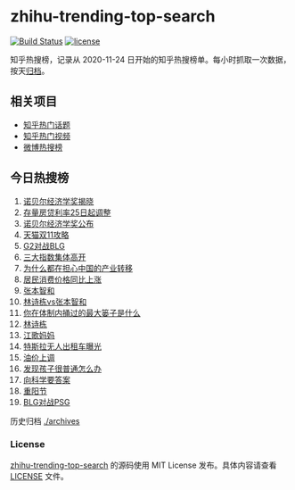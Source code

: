 # zhihu-trending-top-search

[![Build Status](https://github.com/justjavac/zhihu-trending-top-search/workflows/ci/badge.svg?branch=main)](https://github.com/justjavac/zhihu-trending-top-search/actions)
[![license](https://img.shields.io/github/license/justjavac/zhihu-trending-top-search)](https://github.com/justjavac/zhihu-trending-top-search/blob/main/LICENSE)

知乎热搜榜，记录从 2020-11-24 日开始的知乎热搜榜单。每小时抓取一次数据，按天[归档](./archives)。

## 相关项目

- [知乎热门话题](https://github.com/justjavac/zhihu-trending-hot-questions)
- [知乎热门视频](https://github.com/justjavac/zhihu-trending-hot-video)
- [微博热搜榜](https://github.com/justjavac/weibo-trending-hot-search)

## 今日热搜榜

<!-- BEGIN -->
<!-- 最后更新时间 Mon Oct 14 2024 23:10:00 GMT+0800 (China Standard Time) -->

1. [诺贝尔经济学奖揭晓](https://www.zhihu.com/search?q=%E8%AF%BA%E8%B4%9D%E5%B0%94%E7%BB%8F%E6%B5%8E%E5%AD%A6%E5%A5%96%E6%8F%AD%E6%99%93)
1. [存量房贷利率25日起调整](https://www.zhihu.com/search?q=%E5%AD%98%E9%87%8F%E6%88%BF%E8%B4%B7%E5%88%A9%E7%8E%8725%E6%97%A5%E8%B5%B7%E8%B0%83%E6%95%B4)
1. [诺贝尔经济学奖公布](https://www.zhihu.com/search?q=%E8%AF%BA%E8%B4%9D%E5%B0%94%E7%BB%8F%E6%B5%8E%E5%AD%A6%E5%A5%96%E5%85%AC%E5%B8%83)
1. [天猫双11攻略](https://www.zhihu.com/search?q=%E5%A4%A9%E7%8C%AB%E5%8F%8C11%E6%94%BB%E7%95%A5)
1. [G2对战BLG](https://www.zhihu.com/search?q=G2%E5%AF%B9%E6%88%98BLG)
1. [三大指数集体高开](https://www.zhihu.com/search?q=%E4%B8%89%E5%A4%A7%E6%8C%87%E6%95%B0%E9%9B%86%E4%BD%93%E9%AB%98%E5%BC%80)
1. [为什么都在担心中国的产业转移](https://www.zhihu.com/search?q=%E4%B8%BA%E4%BB%80%E4%B9%88%E9%83%BD%E5%9C%A8%E6%8B%85%E5%BF%83%E4%B8%AD%E5%9B%BD%E7%9A%84%E4%BA%A7%E4%B8%9A%E8%BD%AC%E7%A7%BB)
1. [居民消费价格同比上涨](https://www.zhihu.com/search?q=%E5%B1%85%E6%B0%91%E6%B6%88%E8%B4%B9%E4%BB%B7%E6%A0%BC%E5%90%8C%E6%AF%94%E4%B8%8A%E6%B6%A8)
1. [张本智和](https://www.zhihu.com/search?q=%E5%BC%A0%E6%9C%AC%E6%99%BA%E5%92%8C)
1. [林诗栋vs张本智和](https://www.zhihu.com/search?q=%E6%9E%97%E8%AF%97%E6%A0%8Bvs%E5%BC%A0%E6%9C%AC%E6%99%BA%E5%92%8C)
1. [你在体制内捅过的最大篓子是什么](https://www.zhihu.com/search?q=%E4%BD%A0%E5%9C%A8%E4%BD%93%E5%88%B6%E5%86%85%E6%8D%85%E8%BF%87%E7%9A%84%E6%9C%80%E5%A4%A7%E7%AF%93%E5%AD%90%E6%98%AF%E4%BB%80%E4%B9%88)
1. [林诗栋](https://www.zhihu.com/search?q=%E6%9E%97%E8%AF%97%E6%A0%8B)
1. [江歌妈妈](https://www.zhihu.com/search?q=%E6%B1%9F%E6%AD%8C%E5%A6%88%E5%A6%88)
1. [特斯拉无人出租车曝光](https://www.zhihu.com/search?q=%E7%89%B9%E6%96%AF%E6%8B%89%E6%97%A0%E4%BA%BA%E5%87%BA%E7%A7%9F%E8%BD%A6%E6%9B%9D%E5%85%89)
1. [油价上调](https://www.zhihu.com/search?q=%E6%B2%B9%E4%BB%B7%E4%B8%8A%E8%B0%83)
1. [发现孩子很普通怎么办](https://www.zhihu.com/search?q=%E5%8F%91%E7%8E%B0%E5%AD%A9%E5%AD%90%E5%BE%88%E6%99%AE%E9%80%9A%E6%80%8E%E4%B9%88%E5%8A%9E)
1. [向科学要答案](https://www.zhihu.com/search?q=%E5%90%91%E7%A7%91%E5%AD%A6%E8%A6%81%E7%AD%94%E6%A1%88)
1. [重阳节](https://www.zhihu.com/search?q=%E9%87%8D%E9%98%B3%E8%8A%82)
1. [BLG对战PSG](https://www.zhihu.com/search?q=BLG%E5%AF%B9%E6%88%98PSG)

<!-- END -->

历史归档 [./archives](./archives)

### License

[zhihu-trending-top-search](https://github.com/justjavac/zhihu-trending-top-search) 的源码使用 MIT License
发布。具体内容请查看 [LICENSE](./LICENSE) 文件。

